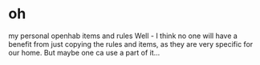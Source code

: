 # oh
my personal openhab items and rules
Well - I think no one will have a benefit from just copying the rules and items, as they are very specific for our home. But maybe one ca use a part of it...
